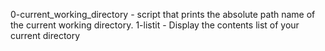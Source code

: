0-current_working_directory - script that prints the absolute path name of the current working directory.
1-listit - Display the contents list of your current directory
